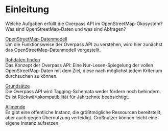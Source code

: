Einleitung
==========

Welche Aufgaben erfüllt die Overpass API im OpenStreetMap-Ökosystem?
Was sind OpenStreetMap-Daten und was sind Abfragen?

[OpenStreetMap-Datenmodell](osm_data_model.md)  
Um die Funktionsweise der Overpass API zu verstehen,
wird hier zunächst das OpenStreetMap-Datenmodell vorgestellt.

[Rohdaten finden](mission.md)  
Das Konzept der Overpass API:
Eine Nur-Lesen-Spiegelung der vollen OpenStreetMap-Daten
mit dem Ziel, diese nach möglichst jedem Kriterium durchsuchen zu können.

[Grundsätze](assertions.md)  
Die Overpass API wird Tagging-Schemata weder fördern noch behindern.
Es ist Rückwärtskompatibilität für Jahrzehnte beabsichtigt.

[Allmende](commons.md)  
Es gibt eine öffentliche Instanz, die größtmögliche Ressourcen bereitstellt,
aber auch gegen Übernutzung verteidigt.
Großnutzer können leicht eine eigene Instanz aufsetzen.
